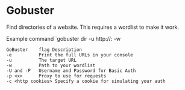 # Gobuster

Find directories of a website. This requires a wordlist to make it work.


Example command `gobuster dir -u http://<ip>:<port> -w <word list location>

```
GoBuster    flag Description
-e          Print the full URLs in your console
-u          The target URL
-w          Path to your wordlist
-U and -P   Username and Password for Basic Auth
-p <x>      Proxy to use for requests
-c <http cookies> Specify a cookie for simulating your auth
```

